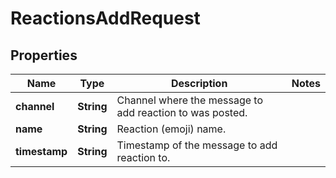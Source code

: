 

# ReactionsAddRequest


## Properties

| Name | Type | Description | Notes |
|------------ | ------------- | ------------- | -------------|
|**channel** | **String** | Channel where the message to add reaction to was posted. |  |
|**name** | **String** | Reaction (emoji) name. |  |
|**timestamp** | **String** | Timestamp of the message to add reaction to. |  |




